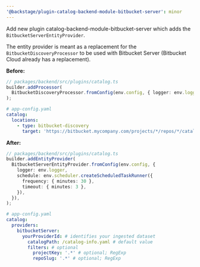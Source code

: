 ```yaml
---
'@backstage/plugin-catalog-backend-module-bitbucket-server': minor
---
```


Add new plugin catalog-backend-module-bitbucket-server which adds the `BitbucketServerEntityProvider`.

The entity provider is meant as a replacement for the `BitbucketDiscoveryProcessor` to be used with Bitbucket Server (Bitbucket Cloud already has a replacement).

**Before:**

```typescript
// packages/backend/src/plugins/catalog.ts
builder.addProcessor(
  BitbucketDiscoveryProcessor.fromConfig(env.config, { logger: env.logger }),
);
```

```yaml
# app-config.yaml
catalog:
  locations:
    - type: bitbucket-discovery
      target: 'https://bitbucket.mycompany.com/projects/*/repos/*/catalog-info.yaml
```

**After:**

```typescript
// packages/backend/src/plugins/catalog.ts
builder.addEntityProvider(
  BitbucketServerEntityProvider.fromConfig(env.config, {
    logger: env.logger,
    schedule: env.scheduler.createScheduledTaskRunner({
      frequency: { minutes: 30 },
      timeout: { minutes: 3 },
    }),
  }),
);
```

```yaml
# app-config.yaml
catalog:
  providers:
    bitbucketServer:
      yourProviderId: # identifies your ingested dataset
        catalogPath: /catalog-info.yaml # default value
        filters: # optional
          projectKey: '.*' # optional; RegExp
          repoSlug: '.*' # optional; RegExp
```
